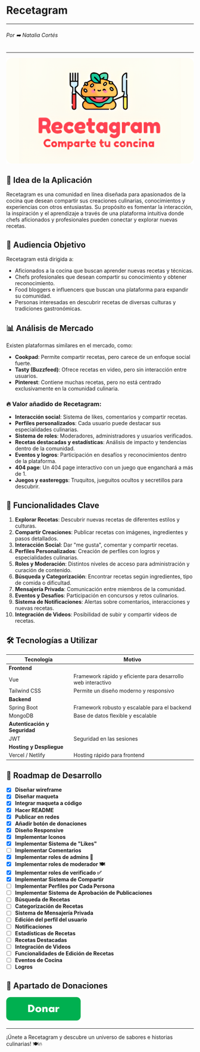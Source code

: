 # Recetagram

---

###### Por ➡️ Natalia Cortés

---

![Imagen de portada de Recetagram](./src/assets/Frame.png)

## 📌 Idea de la Aplicación

Recetagram es una comunidad en línea diseñada para apasionados de la cocina que desean compartir sus creaciones culinarias, conocimientos y experiencias con otros entusiastas. Su propósito es fomentar la interacción, la inspiración y el aprendizaje a través de una plataforma intuitiva donde chefs aficionados y profesionales pueden conectar y explorar nuevas recetas.

## 🎯 Audiencia Objetivo

Recetagram está dirigida a:

- Aficionados a la cocina que buscan aprender nuevas recetas y técnicas.
- Chefs profesionales que desean compartir su conocimiento y obtener reconocimiento.
- Food bloggers e influencers que buscan una plataforma para expandir su comunidad.
- Personas interesadas en descubrir recetas de diversas culturas y tradiciones gastronómicas.

## 📊 Análisis de Mercado

Existen plataformas similares en el mercado, como:

- **Cookpad**: Permite compartir recetas, pero carece de un enfoque social fuerte.
- **Tasty (Buzzfeed)**: Ofrece recetas en video, pero sin interacción entre usuarios.
- **Pinterest**: Contiene muchas recetas, pero no está centrado exclusivamente en la comunidad culinaria.

### 🔥 Valor añadido de Recetagram:

- **Interacción social**: Sistema de likes, comentarios y compartir recetas.
- **Perfiles personalizados**: Cada usuario puede destacar sus especialidades culinarias.
- **Sistema de roles**: Moderadores, administradores y usuarios verificados.
- **Recetas destacadas y estadísticas**: Análisis de impacto y tendencias dentro de la comunidad.
- **Eventos y logros**: Participación en desafíos y reconocimientos dentro de la plataforma.
- **404 page**: Un 404 page interactivo con un juego que enganchará a más de 1.
- **Juegos y eastereggs**: Truquitos, jueguitos ocultos y secretillos para descubrir.

## 🚀 Funcionalidades Clave

1. **Explorar Recetas**: Descubrir nuevas recetas de diferentes estilos y culturas.
2. **Compartir Creaciones**: Publicar recetas con imágenes, ingredientes y pasos detallados.
3. **Interacción Social**: Dar "me gusta", comentar y compartir recetas.
4. **Perfiles Personalizados**: Creación de perfiles con logros y especialidades culinarias.
5. **Roles y Moderación**: Distintos niveles de acceso para administración y curación de contenido.
6. **Búsqueda y Categorización**: Encontrar recetas según ingredientes, tipo de comida o dificultad.
7. **Mensajería Privada**: Comunicación entre miembros de la comunidad.
8. **Eventos y Desafíos**: Participación en concursos y retos culinarios.
9. **Sistema de Notificaciones**: Alertas sobre comentarios, interacciones y nuevas recetas.
10. **Integración de Videos**: Posibilidad de subir y compartir videos de recetas.

## 🛠️ Tecnologías a Utilizar

| Tecnología                    | Motivo                                                       |
| ----------------------------- | ------------------------------------------------------------ |
| **Frontend**                  |
| Vue                           | Framework rápido y eficiente para desarrollo web interactivo |
| Tailwind CSS                  | Permite un diseño moderno y responsivo                       |
| **Backend**                   |
| Spring Boot                   | Framework robusto y escalable para el backend                |
| MongoDB                       | Base de datos flexible y escalable                           |
| **Autenticación y Seguridad** |
| JWT                           | Seguridad en las sesiones                                    |
| **Hosting y Despliegue**      |
| Vercel / Netlify              | Hosting rápido para frontend                                 |

## 🎯 Roadmap de Desarrollo

- [x] **Diseñar wireframe**
- [x] **Diseñar maqueta**
- [x] **Integrar maqueta a código**
- [x] **Hacer README**
- [x] **Publicar en redes**
- [x] **Añadir botón de donaciones**
- [x] **Diseño Responsive**
- [x] **Implementar Iconos**
- [x] **Implementar Sistema de "Likes"**
- [ ] **Implementar Comentarios**
- [x] **Implementar roles de admins 🍴**
- [x] **Implementar roles de moderador 🍽️**
- [x] **Implementar roles de verificado ✅**
- [x] **Implementar Sistema de Compartir**
- [ ] **Implementar Perfiles por Cada Persona**
- [ ] **Implementar Sistema de Aprobación de Publicaciones**
- [ ] **Búsqueda de Recetas**
- [ ] **Categorización de Recetas**
- [ ] **Sistema de Mensajería Privada**
- [ ] **Edición del perfil del usuario**
- [ ] **Notificaciones**
- [ ] **Estadísticas de Recetas**
- [ ] **Recetas Destacadas**
- [ ] **Integración de Videos**
- [ ] **Funcionalidades de Edición de Recetas**
- [ ] **Eventos de Cocina**
- [ ] **Logros**

## 💖 Apartado de Donaciones

[![Donaciones](./src/assets/Boton-Donar2.png)](https://www.paypal.com/donate/?hosted_button_id=EB3DVQQSPB88Q)

---

¡Únete a Recetagram y descubre un universo de sabores e historias culinarias! 🍽️🔥
